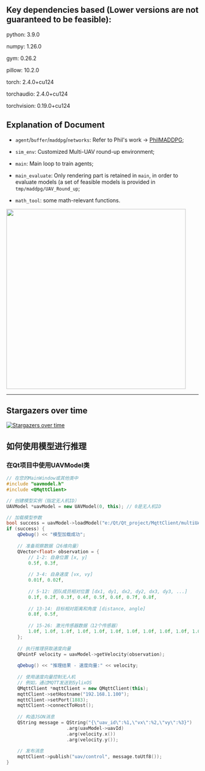 ## Key dependencies based (Lower versions are not guaranteed to be feasible):

python: 3.9.0

numpy: 1.26.0

gym: 0.26.2

pillow: 10.2.0

torch: 2.4.0+cu124

torchaudio: 2.4.0+cu124

torchvision: 0.19.0+cu124

## Explanation of Document

- `agent`/`buffer`/`maddpg`/`networks`: Refer to Phil's work -> [PhilMADDPG](https://github.com/philtabor/Multi-Agent-Reinforcement-Learning);

- `sim_env`: Customized Multi-UAV round-up environment;

- `main`: Main loop to train agents;

- `main_evaluate`: Only rendering part is retained in `main`, in order to evaluate models (a set of feasible models is provided in `tmp/maddpg/UAV_Round_up`;

- `math_tool`: some math-relevant functions.

<img title="" src="Roundup.png" alt="" data-align="center" width="470">

---

## Stargazers over time
[![Stargazers over time](https://starchart.cc/reinshift/MADDPG_Multi_UAV_Roundup.svg?variant=adaptive)](https://starchart.cc/reinshift/MADDPG_Multi_UAV_Roundup)




#####
## 如何使用模型进行推理

### 在Qt项目中使用UAVModel类

```cpp
// 在您的MainWindow或其他类中
#include "uavmodel.h"
#include <QMqttClient>

// 创建模型实例（指定无人机ID）
UAVModel *uavModel = new UAVModel(0, this); // 0是无人机ID

// 加载模型参数
bool success = uavModel->loadModel("e:/Qt/Qt_project/MqttClient/multiUAVs/MADDPG_Multi_UAV_Roundup/agent_0_actor_inference.json");
if (success) {
    qDebug() << "模型加载成功";
    
    // 准备观察数据（26维向量）
    QVector<float> observation = {
        // 1-2: 自身位置 [x, y]
        0.5f, 0.3f,
        
        // 3-4: 自身速度 [vx, vy]
        0.01f, 0.02f,
        
        // 5-12: 团队成员相对位置 [dx1, dy1, dx2, dy2, dx3, dy3, ...]
        0.1f, 0.2f, 0.3f, 0.4f, 0.5f, 0.6f, 0.7f, 0.8f,
        
        // 13-14: 目标相对距离和角度 [distance, angle]
        0.8f, 0.5f,
        
        // 15-26: 激光传感器数据（12个传感器）
        1.0f, 1.0f, 1.0f, 1.0f, 1.0f, 1.0f, 1.0f, 1.0f, 1.0f, 1.0f, 1.0f, 1.0f
    };
    
    // 执行推理获取速度向量
    QPointF velocity = uavModel->getVelocity(observation);
    
    qDebug() << "推理结果 - 速度向量:" << velocity;
    
    // 使用速度向量控制无人机
    // 例如，通过MQTT发送到SylixOS
    QMqttClient *mqttClient = new QMqttClient(this);
    mqttClient->setHostname("192.168.1.100");
    mqttClient->setPort(1883);
    mqttClient->connectToHost();
    
    // 构造JSON消息
    QString message = QString("{\"uav_id\":%1,\"vx\":%2,\"vy\":%3}")
                      .arg(uavModel->uavId)
                      .arg(velocity.x())
                      .arg(velocity.y());
    
    // 发布消息
    mqttClient->publish("uav/control", message.toUtf8());
}
```
####